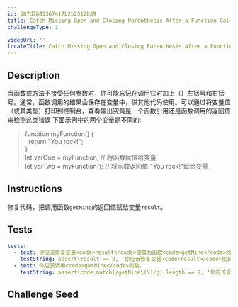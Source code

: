 ```yaml
---
id: 587d7b85367417b2b2512b39
title: Catch Missing Open and Closing Parenthesis After a Function Call
challengeType: 1

videoUrl: ''
localeTitle: Catch Missing Open and Closing Parenthesis After a Function Call
---
```


## Description
<section id='description'>
当函数或方法不接受任何参数时，你可能忘记在调用它时加上（）左括号和右括号。通常，函数调用的结果会保存在变量中，供其他代码使用。可以通过将变量值（或其类型）打印到控制台，查看输出究竟是一个函数引用还是函数调用的返回值来检测这类错误
下面示例中的两个变量是不同的:
<blockquote>function myFunction() {<br>&nbsp;&nbsp;return "You rock!";<br>}<br>let varOne = myFunction; // 将函数赋值给变量<br>let varTwo = myFunction(); // 将函数返回值 "You rock!"赋给变量</blockquote>
</section>

## Instructions
<section id='instructions'>
修复代码，把调用函数<code>getNin​​e</code>的返回值赋给变量<code>result</code>。
</section>

## Tests
<section id='tests'>

```yml
tests:
  - text: 你应该修复变量<code>result</code>使其为函数<code>getNine</code>的返回值。
    testString: assert(result == 9, '你应该修复变量<code>result</code>使其为函数<code>getNine</code>的返回值。');
  - text: 你应该调用<code>getNine</code>函数。
    testString: assert(code.match(/getNine\(\)/g).length == 2, '你应该调用<code>getNine</code>函数。');

```

</section>

## Challenge Seed
<section id='challengeSeed'>















</section>

              